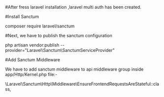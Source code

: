 #After fress laravel installation ,laravel multi auth has been created.

#Install Sanctum

composer require laravel/sanctum

#Next, we have to publish the sanctum configuration

php artisan vendor:publish --provider="Laravel\Sanctum\SanctumServiceProvider"

#Add Sanctum Middleware

We have to add sanctum middleware to api middleware group inside app/Http/Kernel.php file:-

 \Laravel\Sanctum\Http\Middleware\EnsureFrontendRequestsAreStateful::class,
